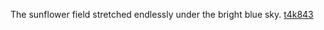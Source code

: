 The sunflower field stretched endlessly under the bright blue sky. <a href="https://en.ueh.edu.vn/gdeg-ree-robux-today.html">t4k843</a>

